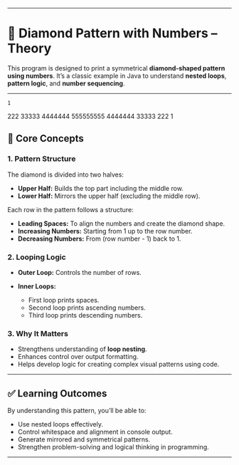 
---

# 💎 Diamond Pattern with Numbers – Theory

This program is designed to print a symmetrical **diamond-shaped pattern using numbers**. It’s a classic example in Java to understand **nested loops**, **pattern logic**, and **number sequencing**.

---


    1
   222
  33333
 4444444
555555555
 4444444
  33333
   222
    1


## 🧠 Core Concepts

### 1. **Pattern Structure**

The diamond is divided into two halves:

* **Upper Half:** Builds the top part including the middle row.
* **Lower Half:** Mirrors the upper half (excluding the middle row).

Each row in the pattern follows a structure:

* **Leading Spaces:** To align the numbers and create the diamond shape.
* **Increasing Numbers:** Starting from 1 up to the row number.
* **Decreasing Numbers:** From (row number - 1) back to 1.

### 2. **Looping Logic**

* **Outer Loop:** Controls the number of rows.
* **Inner Loops:**

  * First loop prints spaces.
  * Second loop prints ascending numbers.
  * Third loop prints descending numbers.

### 3. **Why It Matters**

* Strengthens understanding of **loop nesting**.
* Enhances control over output formatting.
* Helps develop logic for creating complex visual patterns using code.

---

## ✅ Learning Outcomes

By understanding this pattern, you’ll be able to:

* Use nested loops effectively.
* Control whitespace and alignment in console output.
* Generate mirrored and symmetrical patterns.
* Strengthen problem-solving and logical thinking in programming.

---
